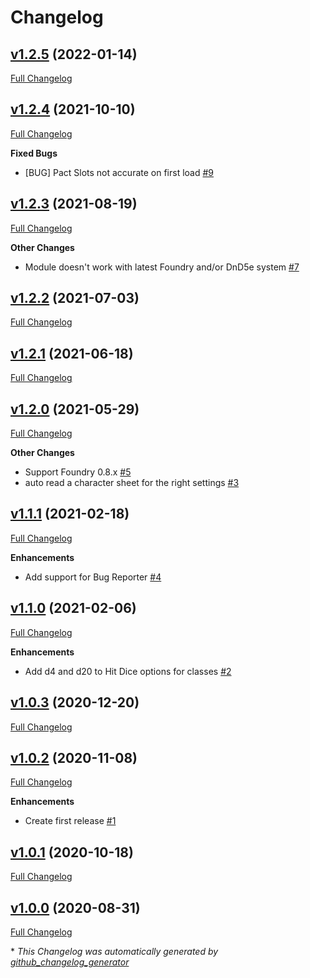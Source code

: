 # Changelog

## [v1.2.5](https://github.com/illandril/FoundryVTT-third-pact/tree/v1.2.5) (2022-01-14)

[Full Changelog](https://github.com/illandril/FoundryVTT-third-pact/compare/v1.2.4...v1.2.5)

## [v1.2.4](https://github.com/illandril/FoundryVTT-third-pact/tree/v1.2.4) (2021-10-10)

[Full Changelog](https://github.com/illandril/FoundryVTT-third-pact/compare/v1.2.3...v1.2.4)

**Fixed&nbsp;Bugs**

- \[BUG\] Pact Slots not accurate on first load [\#9](https://github.com/illandril/FoundryVTT-third-pact/issues/9)

## [v1.2.3](https://github.com/illandril/FoundryVTT-third-pact/tree/v1.2.3) (2021-08-19)

[Full Changelog](https://github.com/illandril/FoundryVTT-third-pact/compare/v1.2.2...v1.2.3)

**Other&nbsp;Changes**

- Module doesn't work with latest Foundry and/or DnD5e system [\#7](https://github.com/illandril/FoundryVTT-third-pact/issues/7)

## [v1.2.2](https://github.com/illandril/FoundryVTT-third-pact/tree/v1.2.2) (2021-07-03)

[Full Changelog](https://github.com/illandril/FoundryVTT-third-pact/compare/v1.2.1...v1.2.2)

## [v1.2.1](https://github.com/illandril/FoundryVTT-third-pact/tree/v1.2.1) (2021-06-18)

[Full Changelog](https://github.com/illandril/FoundryVTT-third-pact/compare/v1.2.0...v1.2.1)

## [v1.2.0](https://github.com/illandril/FoundryVTT-third-pact/tree/v1.2.0) (2021-05-29)

[Full Changelog](https://github.com/illandril/FoundryVTT-third-pact/compare/v1.1.1...v1.2.0)

**Other&nbsp;Changes**

- Support Foundry 0.8.x [\#5](https://github.com/illandril/FoundryVTT-third-pact/issues/5)
- auto read a character sheet for the right settings [\#3](https://github.com/illandril/FoundryVTT-third-pact/issues/3)

## [v1.1.1](https://github.com/illandril/FoundryVTT-third-pact/tree/v1.1.1) (2021-02-18)

[Full Changelog](https://github.com/illandril/FoundryVTT-third-pact/compare/v1.1.0...v1.1.1)

**Enhancements**

- Add support for Bug Reporter [\#4](https://github.com/illandril/FoundryVTT-third-pact/issues/4)

## [v1.1.0](https://github.com/illandril/FoundryVTT-third-pact/tree/v1.1.0) (2021-02-06)

[Full Changelog](https://github.com/illandril/FoundryVTT-third-pact/compare/v1.0.3...v1.1.0)

**Enhancements**

- Add d4 and d20 to Hit Dice options for classes  [\#2](https://github.com/illandril/FoundryVTT-third-pact/issues/2)

## [v1.0.3](https://github.com/illandril/FoundryVTT-third-pact/tree/v1.0.3) (2020-12-20)

[Full Changelog](https://github.com/illandril/FoundryVTT-third-pact/compare/v1.0.2...v1.0.3)

## [v1.0.2](https://github.com/illandril/FoundryVTT-third-pact/tree/v1.0.2) (2020-11-08)

[Full Changelog](https://github.com/illandril/FoundryVTT-third-pact/compare/v1.0.1...v1.0.2)

**Enhancements**

- Create first release [\#1](https://github.com/illandril/FoundryVTT-third-pact/issues/1)

## [v1.0.1](https://github.com/illandril/FoundryVTT-third-pact/tree/v1.0.1) (2020-10-18)

[Full Changelog](https://github.com/illandril/FoundryVTT-third-pact/compare/v1.0.0...v1.0.1)

## [v1.0.0](https://github.com/illandril/FoundryVTT-third-pact/tree/v1.0.0) (2020-08-31)

[Full Changelog](https://github.com/illandril/FoundryVTT-third-pact/compare/d8d169e9febad5bf81dc39c2fecf6dacf29de23f...v1.0.0)



\* *This Changelog was automatically generated by [github_changelog_generator](https://github.com/github-changelog-generator/github-changelog-generator)*
